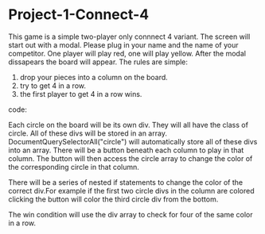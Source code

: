 # Project-1-Connect-4

This game is a simple two-player only connnect 4 variant. The screen will start out with a modal. Please plug in your name and the name of your competitor. One player will play red, one will play yellow. After the modal dissapears the board will appear. The rules are simple:

1) drop your pieces into a column on the board.
2) try to get 4 in a row.
3) the first player to get 4 in a row wins.


code:

Each circle on the board will be its own div. They will all have the class of circle. All of these divs will be stored in an array.  DocumentQuerySelectorAll("circle") will automatically store all of these divs into an array. There will be a button beneath each column to play in that column. The button will then access the circle array to change the color of the corresponding circle in that column.

There will be a series of nested if statements to change the color of the correct div.For example if the first two circle divs in the column are colored clicking the button will color the third circle div from the bottom.  

The win condition will use the div array to check for four of the same color in a row.  
